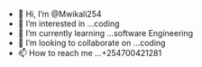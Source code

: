 - 👋 Hi, I’m @Mwikali254
- 👀 I’m interested in ...coding 
- 🌱 I’m currently learning ...software Engineering 
- 💞️ I’m looking to collaborate on ...coding 
- 📫 How to reach me ...+254700421281

<!---
Mwikali254/Mwikali254 is a ✨ special ✨ repository because its `README.md` (this file) appears on your GitHub profile.
You can click the Preview link to take a look at your changes.
--->
